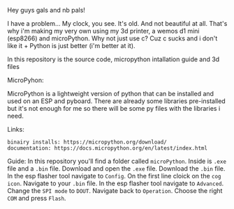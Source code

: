 Hey guys gals and nb pals!

I have a problem...
My clock, you see. It's old. And not beautiful at all.
That's why i'm making my very own using my 3d printer, a wemos d1 mini (esp8266) and microPython.
Why not just use c?
Cuz c sucks and i don't like it + Python is just better (i'm better at it).

In this repository is the source code, micropython intallation guide and 3d files

MicroPyhon:

MicroPython is  a lightweight version of python that can be installed and used on an ESP and pyboard.
There are already some libraries pre-installed but it's not enough for me so there will be some py files with the libraries i need.

Links:

    binairy installs: https://micropython.org/download/
    documentation: https://docs.micropython.org/en/latest/index.html
    
Guide:
    In this repository you'll find a folder called `microPython`.
    Inside is `.exe` file and a `.bin` file.
    Download and open the `.exe` file.
    Download the `.bin` file.
    In the esp flasher tool navigate to `Config`.
    On the first line cloick on the `cog icon`.
    Navigate to your `.bin` file.
    In the esp flasher tool navigate to `Advanced`.
    Change the `SPI mode` to `DOUT`.
    Navigate back to `Operation`.
    Choose the right `COM` and press `Flash`.